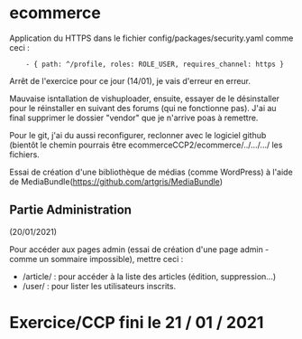 # ecommerce
 
Application du HTTPS dans le fichier config/packages/security.yaml comme ceci :

        - { path: ^/profile, roles: ROLE_USER, requires_channel: https }

Arrêt de l'exercice pour ce jour (14/01), je vais d'erreur en erreur.

Mauvaise isntallation de vishuploader, ensuite, essayer de le désinstaller pour le réinstaller en suivant des forums (qui ne fonctionne pas).
J'ai au final supprimer le dossier "vendor" que je n'arrive poas à remettre. 

Pour le git, j'ai du aussi reconfigurer, reclonner avec le logiciel github (bientôt le chemin pourrais être ecommerceCCP2/ecommerce/../.../.../ les fichiers. 

Essai de création d'une bibliothèque de médias (comme WordPress) à l'aide de MediaBundle(https://github.com/artgris/MediaBundle)

## Partie Administration
(20/01/2021)

Pour accéder aux pages admin (essai de création d'une page admin - comme un sommaire impossible), mettre ceci :

- /article/ : pour accéder à la liste des articles (édition, suppression...)
- /user/ : pour lister les utilisateurs inscrits.

# Exercice/CCP fini le 21 / 01 / 2021
